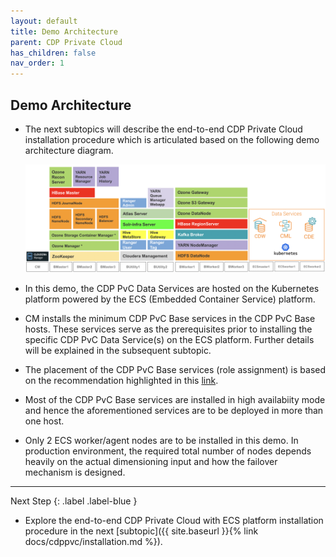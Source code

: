 ```yaml
---
layout: default
title: Demo Architecture
parent: CDP Private Cloud
has_children: false
nav_order: 1
---
```



## Demo Architecture
- The next subtopics will describe the end-to-end CDP Private Cloud installation procedure which is articulated based on the following demo architecture diagram.

    ![](../../assets/images/logicalarch.png)


- In this demo, the CDP PvC Data Services are hosted on the Kubernetes platform powered by the ECS (Embedded Container Service) platform.
- CM installs the minimum CDP PvC Base services in the CDP PvC Base hosts. These services serve as the prerequisites prior to installing the specific CDP PvC Data Service(s) on the ECS platform. Further details will be explained in the subsequent subtopic.
- The placement of the CDP PvC Base services (role assignment) is based on the recommendation highlighted in this [link](https://docs.cloudera.com/cdp-private-cloud-base/7.1.7/installation/topics/cdpdc-runtime-cluster-hosts-role-assignments.html).
- Most of the CDP PvC Base services are installed in high availabiity mode and hence the aforementioned services are to be deployed in more than one host.
- Only 2 ECS worker/agent nodes are to be installed in this demo. In production environment, the required total number of nodes depends heavily on the actual dimensioning input and how the failover mechanism is designed.

---    
   Next Step
   {: .label .label-blue } 
   
- Explore the end-to-end CDP Private Cloud with ECS platform installation procedure in the next [subtopic]({{ site.baseurl }}{% link docs/cdppvc/installation.md %}).
        
